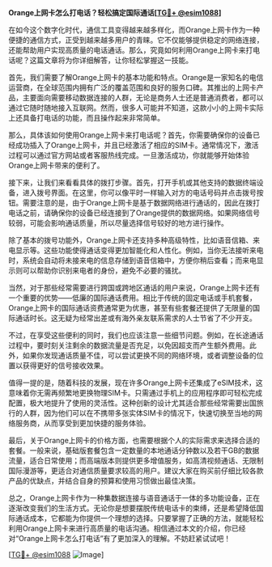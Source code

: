 **Orange上网卡怎么打电话？轻松搞定国际通话[[TG💪+ @esim1088](https://t.me/s/esim1088)]**

在如今这个数字化时代，通信工具变得越来越多样化，而Orange上网卡作为一种便捷的通信方式，正受到越来越多用户的青睐。它不仅能够提供稳定的网络连接，还能帮助用户实现高质量的电话通话。那么，究竟如何利用Orange上网卡来打电话呢？这篇文章将为你详细解答，让你轻松掌握这一技能。

首先，我们需要了解Orange上网卡的基本功能和特点。Orange是一家知名的电信运营商，在全球范围内拥有广泛的覆盖范围和良好的服务口碑。其推出的上网卡产品，主要面向需要移动数据连接的人群，无论是商务人士还是普通消费者，都可以通过它随时随地接入互联网。然而，很多人可能并不知道，这款小小的上网卡实际上还具备打电话的功能，而且操作起来非常简单。

那么，具体该如何使用Orange上网卡来打电话呢？首先，你需要确保你的设备已经成功插入了Orange上网卡，并且已经激活了相应的SIM卡。通常情况下，激活过程可以通过官方网站或者客服热线完成。一旦激活成功，你就能够开始体验Orange上网卡带来的便利了。

接下来，让我们来看看具体的拨打步骤。首先，打开手机或其他支持的数据终端设备，进入拨号界面。在这里，你可以像平时一样输入对方的电话号码并点击拨号按钮。需要注意的是，由于Orange上网卡是基于数据网络进行通话的，因此在拨打电话之前，请确保你的设备已经连接到了Orange提供的数据网络。如果网络信号较弱，可能会影响通话质量，所以尽量选择信号较好的地方进行操作。

除了基本的拨号功能外，Orange上网卡还支持多种高级特性，比如语音信箱、来电显示等。这些功能使得通话变得更加智能化和人性化。例如，当你无法接听来电时，系统会自动将未接来电的信息存储到语音信箱中，方便你稍后查看；而来电显示则可以帮助你识别来电者的身份，避免不必要的骚扰。

当然，对于那些经常需要进行跨国或跨地区通话的用户来说，Orange上网卡还有一个重要的优势——低廉的国际通话费用。相比于传统的固定电话或手机套餐，Orange上网卡的国际通话资费通常更为优惠，甚至有些套餐还提供了无限量的国际通话时长。这无疑为经常出差或有海外亲友联系需求的人士节省了不少开支。

不过，在享受这些便利的同时，我们也应该注意一些细节问题。例如，在长途通话过程中，要时刻关注剩余的数据流量是否充足，以免因超支而产生额外费用。此外，如果你发现通话质量不佳，可以尝试更换不同的网络环境，或者调整设备的位置以获得更好的信号接收效果。

值得一提的是，随着科技的发展，现在许多Orange上网卡还集成了eSIM技术，这意味着你无需再频繁地更换物理SIM卡。只需通过手机上的应用程序即可轻松完成配置，极大地提升了使用的灵活性。这种创新的设计尤其适合那些经常需要出国旅行的人群，因为他们可以在不携带多张实体SIM卡的情况下，快速切换至当地的网络服务商，从而享受到更加快捷的服务体验。

最后，关于Orange上网卡的价格方面，也需要根据个人的实际需求来选择合适的套餐。一般来说，基础版套餐包含一定数量的本地通话分钟数以及若干GB的数据流量，适合日常使用；而高端版本则提供更多增值服务，如高清视频通话、无限制国际漫游等，更适合对通信质量要求较高的用户。建议大家在购买前仔细比较各款产品的优缺点，并结合自身的预算和使用习惯做出最佳决策。

总之，Orange上网卡作为一种集数据连接与语音通话于一体的多功能设备，正在逐渐改变我们的生活方式。无论你是想要摆脱传统电话卡的束缚，还是希望降低国际通话成本，它都能为你提供一个理想的选择。只要掌握了正确的方法，就能轻松利用Orange上网卡来进行高质量的电话沟通。相信通过本文的介绍，你已经对“Orange上网卡怎么打电话”有了更加深入的理解。不妨赶紧试试吧！

[[TG💪+ @esim1088](https://t.me/s/esim1088) ![Image](https://i.postimg.cc/4NQfJmqS/Snipaste-2025-05-13-00-14-12.png)]